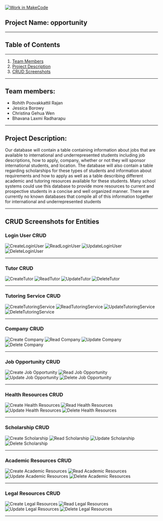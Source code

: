 [![Work in MakeCode](https://classroom.github.com/assets/work-in-make-code-c53f0c86300af1a64cdd5dc830e2509efd17c8cb483a722cacaee84d10eb8ec9.svg)](https://classroom.github.com/online_ide?assignment_repo_id=5817039&assignment_repo_type=AssignmentRepo)


## Project Name: opportunity
----

## Table of Contents
----

1. [Team Members](#team-members)
2. [Project Description](#project-description)
3. [CRUD Screenshots](#crud-screenshots-for-entities)



----

## Team members:
- Rohith Poovakkattil Rajan
- Jessica Borowy
- Christina Gehua Wen
- Bhavana Laxmi Radharapu

---

## Project Description:

Our database will contain a table containing information about jobs that are available to international and underrepresented students including job descriptions, how to apply, company, whether or not they will sponsor international students, and location. The database will also contain a table regarding scholarships for these types of students and information about requirements and how to apply as well as a table describing different academic and tutoring resources available for these students. Many school systems could use this database to provide more resources to current and prospective students in a concise and well organized manner. There are currently no known databases that compile all of this information together for international and underrepresented students

---

## CRUD Screenshots for Entities 


### Login User CRUD

![CreateLoginUser](https://user-images.githubusercontent.com/60859999/139346098-0e48743d-700f-4859-b8d0-d6ab24668deb.jpg)
![ReadLoginUser](https://user-images.githubusercontent.com/60859999/139346402-dd051b1c-af33-4e61-80e7-331a06664e9f.jpg)
![UpdateLoginUser](https://user-images.githubusercontent.com/60859999/139346418-5bfc58ee-5bae-4718-a5d5-e30bef7c1793.jpg)
![DeleteLoginUser](https://user-images.githubusercontent.com/60859999/139346429-3d66db97-a906-4492-9cfa-44f5aeb36024.jpg)

---

### Tutor CRUD

![CreateTutor](https://user-images.githubusercontent.com/60859999/139346471-70aa43a0-3786-4965-b5b7-df887b85951a.jpg)
![ReadTutor](https://user-images.githubusercontent.com/60859999/139346483-2dd30e23-62f6-426a-894e-5e1cd306c85a.jpg)
![UpdateTutor](https://user-images.githubusercontent.com/60859999/139346496-0e2ffb40-8698-427f-ba79-7157789b1959.jpg)
![DeleteTutor](https://user-images.githubusercontent.com/60859999/139346509-818a233b-ef4c-4e92-8f53-10ebabe6fcc4.jpg)

---

### Tutoring Service CRUD

![CreateTutoringService](https://user-images.githubusercontent.com/60859999/139346535-df745f34-ecf9-4407-b2a3-f234422a18ff.jpg)
![ReadTutoringService](https://user-images.githubusercontent.com/60859999/139346565-fe852602-09df-45d0-b69b-7b694507744b.jpg)
![UpdateTutoringService](https://user-images.githubusercontent.com/60859999/139346554-e555b710-9d52-4b98-8519-6506c7635a95.jpg)
![DeleteTutoringService](https://user-images.githubusercontent.com/60859999/139346577-bb9e2997-cf21-4650-bf6c-68da24776fc1.jpg)

---

### Company CRUD 

![Create Company](/documentation/screenshots/company/create_company.png "Create Company")
![Read Company](/documentation/screenshots/company/read_company.png "Read Company")
![Update Company](/documentation/screenshots/company/update_company.png "Update Company")
![Delete Company](/documentation/screenshots/company/delete_company.png "Delete Company")

---

### Job Opportunity CRUD

![Create Job Opportunity](/documentation/screenshots/job_opportunity/create_job.png "Create Job Opportunity")
![Read Job Opportunity](/documentation/screenshots/job_opportunity/read_job.png "Read Job Opportunity")
![Update Job Opportunity](/documentation/screenshots/job_opportunity/update_job.png "Update Job Opportunity")
![Delete Job Opportunity](/documentation/screenshots/job_opportunity/delete_job.png "Delete Job Opportunity")

---

### Health Resources CRUD

![Create Health Resources](/documentation/screenshots/health_resources/create_health.png "Create Health Resources")
![Read Health Resources](/documentation/screenshots/health_resources/read_health.png "Read Health Resources")
![Update Health Resources](/documentation/screenshots/health_resources/update_health.png "Update Health Resources")
![Delete Health Resources](/documentation/screenshots/health_resources/delete_health.png "Delete Health Resources")

--- 

### Scholarship CRUD

![Create Scholarship](/documentation/screenshots/scholarship/create_scholarship.png "Create Scholarship")
![Read Scholarship](/documentation/screenshots/scholarship/read_scholarship.png "Read Scholarship")
![Update Scholarship](/documentation/screenshots/scholarship/update_scholarship.png "Update Scholarship")
![Delete Scholarship](/documentation/screenshots/scholarship/delete_scholarship.png "Delete Scholarship")

--- 
### Academic Resources CRUD

![Create Academic Resources](/documentation/screenshots/academic_resource/create_academic.png "Create Academic Resources")
![Read Academic Resources](/documentation/screenshots/academic_resource/read_academic.png "Read Academic Resources")
![Update Academic Resources](/documentation/screenshots/academic_resource/update_academic.png "Update Academic Resources")
![Delete Academic Resources](/documentation/screenshots/academic_resource/delete_academic.png "Delete Academic Resources")

--- 
### Legal Resources CRUD

![Create Legal Resources](/documentation/screenshots/legal_resource/create_legal.png "Create Legal Resources")
![Read Legal Resources](/documentation/screenshots/legal_resource/read_legal.png "Read Legal Resources")
![Update Legal Resources](/documentation/screenshots/legal_resource/update_legal.png "Update Legal Resources")
![Delete Legal Resources](/documentation/screenshots/legal_resource/delete_legal.png "Delete Legal Resources")

--- 








